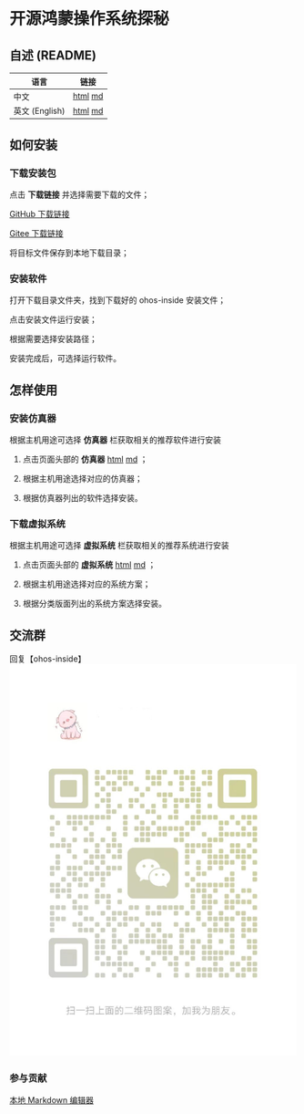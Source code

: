 # 开源鸿蒙操作系统探秘

## 自述 (README)

| 语言 | 链接 |
|------|------|
| 中文 | [html](./index.html) [md](./README.md) |
| 英文 (English) | [html](./index.en.html) [md](./README.en.md) |

## 如何安装

### 下载安装包

点击 **下载链接** 并选择需要下载的文件；

[GitHub 下载链接](https://github.com/david921518/ohos-inside/releases/latest)

[Gitee 下载链接](https://gitee.com/david921518/ohos-inside/releases/latest)

将目标文件保存到本地下载目录；

### 安装软件

打开下载目录文件夹，找到下载好的 ohos-inside 安装文件；

点击安装文件运行安装；

根据需要选择安装路径；

安装完成后，可选择运行软件。

## 怎样使用

### 安装仿真器

根据主机用途可选择 **仿真器** 栏获取相关的推荐软件进行安装

1. 点击页面头部的 **仿真器** [html](./qemu/index.html) [md](./qemu/README.md) ；

2. 根据主机用途选择对应的仿真器；

3. 根据仿真器列出的软件选择安装。

### 下载虚拟系统

根据主机用途可选择 **虚拟系统** 栏获取相关的推荐系统进行安装

1. 点击页面头部的 **虚拟系统** [html](./vmos/index.html) [md](./vmos/README.md) ；

2. 根据主机用途选择对应的系统方案；

3. 根据分类版面列出的系统方案选择安装。

## 交流群

回复【ohos-inside】 ![微信二维码#300px](./images/wx_qrcode.jpg)

### 参与贡献

[本地 Markdown 编辑器](./editor/index.html)
